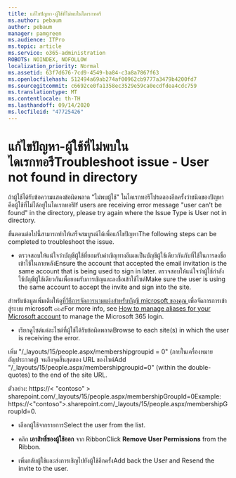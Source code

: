 ```yaml
---
title: แก้ไขปัญหา-ผู้ใช้ที่ไม่พบในไดเรกทอรี
ms.author: pebaum
author: pebaum
manager: pamgreen
ms.audience: ITPro
ms.topic: article
ms.service: o365-administration
ROBOTS: NOINDEX, NOFOLLOW
localization_priority: Normal
ms.assetid: 63f7d676-7cd9-4549-ba84-c3a8a7867f63
ms.openlocfilehash: 512494a69ab274af00962cb9777a3479b4200fd7
ms.sourcegitcommit: c6692ce0fa1358ec3529e59ca0ecdfdea4cdc759
ms.translationtype: MT
ms.contentlocale: th-TH
ms.lasthandoff: 09/14/2020
ms.locfileid: "47725426"
---
```

# <a name="troubleshoot-issue---user-not-found-in-directory"></a><span data-ttu-id="cb8c6-102">แก้ไขปัญหา-ผู้ใช้ที่ไม่พบในไดเรกทอรี</span><span class="sxs-lookup"><span data-stu-id="cb8c6-102">Troubleshoot issue - User not found in directory</span></span>

<span data-ttu-id="cb8c6-103">ถ้าผู้ใช้ได้รับข้อความแสดงข้อผิดพลาด "ไม่พบผู้ใช้" ในไดเรกทอรีโปรดลองอีกครั้งว่าชนิดของปัญหาคือผู้ใช้ที่ไม่ได้อยู่ในไดเรกทอรี</span><span class="sxs-lookup"><span data-stu-id="cb8c6-103">If users are receiving error message "user can't be found" in the directory, please try again where the Issue Type is User not in directory.</span></span>

<span data-ttu-id="cb8c6-104">ขั้นตอนต่อไปนี้สามารถทำให้เสร็จสมบูรณ์ได้เพื่อแก้ไขปัญหา</span><span class="sxs-lookup"><span data-stu-id="cb8c6-104">The following steps can be completed to troubleshoot the issue.</span></span>

- <span data-ttu-id="cb8c6-105">ตรวจสอบให้แน่ใจว่าบัญชีผู้ใช้ที่ยอมรับคำเชิญทางอีเมลเป็นบัญชีผู้ใช้เดียวกันกับที่ใช้ในการลงชื่อเข้าใช้ในภายหลัง</span><span class="sxs-lookup"><span data-stu-id="cb8c6-105">Ensure the account that accepted the email invitation is the same account that is being used to sign in later.</span></span> <span data-ttu-id="cb8c6-106">ตรวจสอบให้แน่ใจว่าผู้ใช้กำลังใช้บัญชีผู้ใช้เดียวกันเพื่อยอมรับการเชิญและลงชื่อเข้าใช้ไซต์</span><span class="sxs-lookup"><span data-stu-id="cb8c6-106">Make sure the user is using the same account to accept the invite and sign into the site.</span></span> 

<span data-ttu-id="cb8c6-107">สำหรับข้อมูลเพิ่มเติมให้ดู[ที่วิธีการจัดการนามแฝงสำหรับบัญชี microsoft ของคุณ </a> เพื่อจัดการการเข้าสู่ระบบ microsoft ๓๖๕](https://support.microsoft.com/help/12407/microsoft-account-how-to-manage-aliases)</span><span class="sxs-lookup"><span data-stu-id="cb8c6-107">For more info, see [How to manage aliases for your Microsoft account</a> to manage the Microsoft 365 login](https://support.microsoft.com/help/12407/microsoft-account-how-to-manage-aliases).</span></span> 

- <span data-ttu-id="cb8c6-108">เรียกดูไซต์แต่ละไซต์ที่ผู้ใช้ได้รับข้อผิดพลาด</span><span class="sxs-lookup"><span data-stu-id="cb8c6-108">Browse to each site(s) in which the user is receiving the error.</span></span> 

<span data-ttu-id="cb8c6-109">เพิ่ม "/_layouts/15/people.aspx/membershipgroupid = 0" (ภายในเครื่องหมายอัญประกาศคู่) จนถึงจุดสิ้นสุดของ URL ของไซต์</span><span class="sxs-lookup"><span data-stu-id="cb8c6-109">Add "/_layouts/15/people.aspx/membershipgroupid=0" (within the double-quotes) to the end of the site URL.</span></span> 

<span data-ttu-id="cb8c6-110">ตัวอย่าง: https://< "contoso" > sharepoint.com/_layouts/15/people.aspx/membershipGroupId=0</span><span class="sxs-lookup"><span data-stu-id="cb8c6-110">Example: https://<"contoso">.sharepoint.com/_layouts/15/people.aspx/membershipGroupId=0.</span></span>

- <span data-ttu-id="cb8c6-111">เลือกผู้ใช้จากรายการ</span><span class="sxs-lookup"><span data-stu-id="cb8c6-111">Select the user from the list.</span></span>

- <span data-ttu-id="cb8c6-112">คลิก **เอาสิทธิ์ของผู้ใช้ออก** จาก Ribbon</span><span class="sxs-lookup"><span data-stu-id="cb8c6-112">Click **Remove User Permissions** from the Ribbon.</span></span> 
-  <span data-ttu-id="cb8c6-113">เพิ่มกลับผู้ใช้และส่งการเชิญไปยังผู้ใช้อีกครั้ง</span><span class="sxs-lookup"><span data-stu-id="cb8c6-113">Add back the User and Resend the invite to the user.</span></span>


